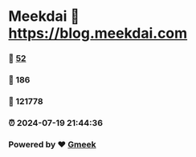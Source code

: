 # Meekdai :link: https://blog.meekdai.com 
### :page_facing_up: [52](https://blog.meekdai.com/tag.html) 
### :speech_balloon: 186 
### :hibiscus: 121778 
### :alarm_clock: 2024-07-19 21:44:36 
### Powered by :heart: [Gmeek](https://github.com/Meekdai/Gmeek)

